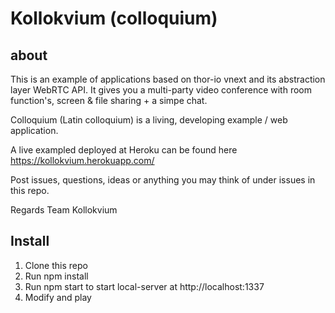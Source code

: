 # Kollokvium (colloquium)

## about
This is an example of applications based on thor-io vnext and its abstraction layer WebRTC API. It gives you a multi-party video conference with room function's, screen & file sharing + a simpe chat.

Colloquium (Latin colloquium) is a living, developing example / web application.

A live exampled deployed at Heroku can be found here https://kollokvium.herokuapp.com/

Post issues, questions, ideas or anything you may think of under issues in this repo.

Regards
 Team Kollokvium

## Install 

1. Clone this repo
2. Run npm install 
3. Run npm start to start local-server at http://localhost:1337 
4. Modify and play




